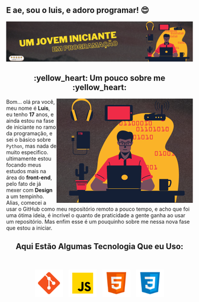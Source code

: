  ## E ae, sou o luis, e adoro programar! :heart_eyes:
 ![](https://raw.githubusercontent.com/NiziulLuizin/NiziulLuizin/main/imagem_2020-11-18_173532.png)
 <h2 align="center">
  :yellow_heart: Um pouco sobre me :yellow_heart:
 </h2>
 
  <p align="left">
        <img align="right" src="PrograMan.png" alt="">
        Bom... olá pra você, meu nome é <strong>Luis</strong>, eu tenho <strong>17</strong> anos, e ainda estou na fase de iniciante no ramo da programação, e sei o básico sobre <code>Python</code>, mas nada de muito especifico. ultimamente estou focando meus estudos mais na área do <strong>front-end</strong>, pelo fato de já mexer com <strong>Design</strong> a um tempinho. Alias, comecei a usar o GitHub como meu repositório remoto a pouco tempo, e acho que foi uma ótima ideia, é incrível o quanto de praticidade a gente ganha ao usar um repositório. Mas enfim esse é um pouquinho sobre me nessa nova fase que estou a iniciar.
  </p>  


<h2 align="center">
  Aqui Estão Algumas Tecnologia Que eu Uso: 
</h2>

<br/>

<p align="center">
<code><img height="75" src="https://github.com/chandan-reddy-k/chandan-reddy-k/blob/master/assets/git.png"></code> &nbsp;&nbsp;
<code><img height="75" src="https://github.com/chandan-reddy-k/chandan-reddy-k/blob/master/assets/js.png"></code> &nbsp;&nbsp;
<code><img height="75" src="https://github.com/chandan-reddy-k/chandan-reddy-k/blob/master/assets/html.png"></code> &nbsp;&nbsp;
<code><img height="75" src="https://github.com/chandan-reddy-k/chandan-reddy-k/blob/master/assets/css.png"></code>
</p>
